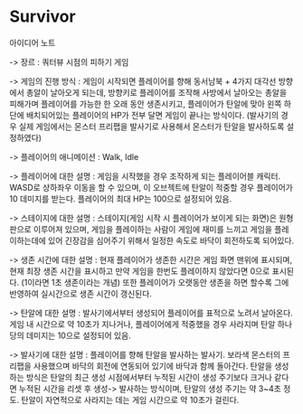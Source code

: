 # Survivor

아이디어 노트

-> 장르 : 쿼터뷰 시점의 피하기 게임

-> 게임의 진행 방식 : 게임이 시작되면 플레이어를 향해 동서남북 + 4가지 대각선 방향에서 총알이 날아오게 되는데, 
   방향키로 플레이어를 조작해 사방에서 날아오는 총알을 피해가며 플레이어를 가능한 한 오래 동안 생존시키고,
   플레이어가 탄알에 맞아 왼쪽 하단에 배치되어있는 플레이어의 HP가 전부 달면 게임이 끝나는 방식이다.
   (발사기의 경우 실제 게임에서는 몬스터 프리팹을 발사기로 사용해서 몬스터가 탄알을 발사하도록 설정하였다)
   
-> 플레이어의 애니메이션 : Walk, Idle

-> 플레이어에 대한 설명 : 게임을 시작했을 경우 조작하게 되는 플레이어블 캐릭터.
   WASD로 상하좌우 이동을 할 수 있으며, 이 오브젝트에 탄알이 적중할 경우 플레이어가 10 데미지를 받는다.
   플레이어의 최대 HP는 100으로 설정되어 있음.

-> 스테이지에 대한 설명 : 스테이지(게임 시작 시 플레이어가 보이게 되는 화면)은 원형 판으로 이루어져 있으며,
   게임을 플레이하는 사람이 게임에 재미를 느끼고 게임을 플레이하는데에 있어 긴장감을 심어주기 위해서 일정한 속도로 바닥이 회전하도록 되어있다.
   
-> 생존 시간에 대한 설명 : 현재 플레이어가 생존한 시간은 게임 화면 맨위에 표시되며, 현재 최장 생존 시간을 표시하고
   만약 게임을 한번도 플레이하지 않았다면 0으로 표시된다. (1이라면 1초 생존이라는 개념)
   또한 플레이어가 오랫동안 생존을 하면 할수록 그에 반영하여 실시간으로 생존 시간이 갱신된다.
   
-> 탄알에 대한 설명 : 발사기에서부터 생성되어 플레이어를 표적으로 노려서 날아온다.
   게임 내 시간으로 약 10초가 지나거나, 플레이어에게 적중했을 경우 사라지며 탄알 하나당의 데미지는 10으로 설정되어 있음.
   
-> 발사기에 대한 설명 : 플레이어를 향해 탄알을 발사하는 발사기. 보라색 몬스터의 프리팹을 사용했으며 바닥의 회전에 연동되어 있기에
   바닥과 함께 돌아간다. 탄알을 생성하는 방식은 탄알의 최근 생성 시점에서부터 누적된 시간이 생성 주기보다 크거나 같다면 
   누적된 시간을 리셋 후 생성-> 발사하는 방식이며, 탄알의 생성 주기는 약 3~4초 정도. 
   탄알이 자연적으로 사라지는 데는 게임 시간으로 약 10초가 걸린다.


